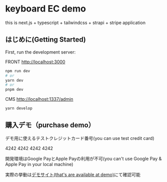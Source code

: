 # keyboard EC demo

this is
next.js + typescript + tailwindcss + strapi + stripe application

## はじめに(Getting Started)

First, run the development server:

FRONT [http://localhost:3000](http://localhost:3000)

```bash
npm run dev
# or
yarn dev
# or
pnpm dev
```

CMS  [http://localhost:1337/admin](http://localhost:3000/1337/admin)

```bash
yarn develop
```

## 購入デモ（purchase demo）

デモ用に使えるテストクレジットカード番号(you can use test credit card)

4242 4242 4242 4242

開発環境はGoogle PayとApple Payの利用が不可(you can't use Google Pay & Apple Pay in your local machine)

実際の挙動は[デモサイト(that's are available at demo)](https://kitsunekeyboard.com)にて確認可能
